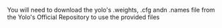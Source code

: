 You will need to download the yolo's .weights, .cfg andn .names file from the Yolo's Official Repository to use the provided files

